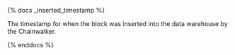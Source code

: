 {% docs _inserted_timestamp %}

The timestamp for when the block was inserted into the data warehouse by the Chainwalker.

{% enddocs %}

